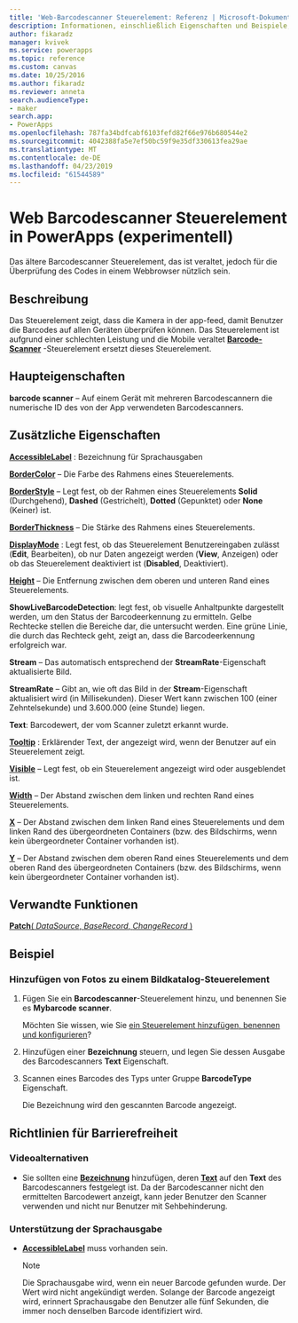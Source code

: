 ```yaml
---
title: 'Web-Barcodescanner Steuerelement: Referenz | Microsoft-Dokumentation'
description: Informationen, einschließlich Eigenschaften und Beispiele, über das Barcodescanner Steuerelement
author: fikaradz
manager: kvivek
ms.service: powerapps
ms.topic: reference
ms.custom: canvas
ms.date: 10/25/2016
ms.author: fikaradz
ms.reviewer: anneta
search.audienceType:
- maker
search.app:
- PowerApps
ms.openlocfilehash: 787fa34bdfcabf6103fefd82f66e976b680544e2
ms.sourcegitcommit: 4042388fa5e7ef50bc59f9e35df330613fea29ae
ms.translationtype: MT
ms.contentlocale: de-DE
ms.lasthandoff: 04/23/2019
ms.locfileid: "61544589"
---
```

# <a name="web-barcode-scanner-control-experimental-in-powerapps"></a>Web Barcodescanner Steuerelement in PowerApps (experimentell)

Das ältere Barcodescanner Steuerelement, das ist veraltet, jedoch für die Überprüfung des Codes in einem Webbrowser nützlich sein.

## <a name="description"></a>Beschreibung

Das Steuerelement zeigt, dass die Kamera in der app-feed, damit Benutzer die Barcodes auf allen Geräten überprüfen können. Das Steuerelement ist aufgrund einer schlechten Leistung und die Mobile veraltet **[Barcode-Scanner](control-new-barcode-scanner.md)** -Steuerelement ersetzt dieses Steuerelement.

## <a name="key-properties"></a>Haupteigenschaften

**barcode scanner** – Auf einem Gerät mit mehreren Barcodescannern die numerische ID des von der App verwendeten Barcodescanners.

## <a name="additional-properties"></a>Zusätzliche Eigenschaften

**[AccessibleLabel](properties-accessibility.md)** : Bezeichnung für Sprachausgaben

**[BorderColor](properties-color-border.md)** – Die Farbe des Rahmens eines Steuerelements.

**[BorderStyle](properties-color-border.md)** – Legt fest, ob der Rahmen eines Steuerelements **Solid** (Durchgehend), **Dashed** (Gestrichelt), **Dotted** (Gepunktet) oder **None** (Keiner) ist.

**[BorderThickness](properties-color-border.md)** – Die Stärke des Rahmens eines Steuerelements.

**[DisplayMode](properties-core.md)** : Legt fest, ob das Steuerelement Benutzereingaben zulässt (**Edit**, Bearbeiten), ob nur Daten angezeigt werden (**View**, Anzeigen) oder ob das Steuerelement deaktiviert ist (**Disabled**, Deaktiviert).

**[Height](properties-size-location.md)** – Die Entfernung zwischen dem oberen und unteren Rand eines Steuerelements.

**ShowLiveBarcodeDetection**: legt fest, ob visuelle Anhaltpunkte dargestellt werden, um den Status der Barcodeerkennung zu ermitteln. Gelbe Rechtecke stellen die Bereiche dar, die untersucht werden. Eine grüne Linie, die durch das Rechteck geht, zeigt an, dass die Barcodeerkennung erfolgreich war.

**Stream** – Das automatisch entsprechend der **StreamRate**-Eigenschaft aktualisierte Bild.

**StreamRate** – Gibt an, wie oft das Bild in der **Stream**-Eigenschaft aktualisiert wird (in Millisekunden).  Dieser Wert kann zwischen 100 (einer Zehntelsekunde) und 3.600.000 (eine Stunde) liegen.

**Text**: Barcodewert, der vom Scanner zuletzt erkannt wurde.

**[Tooltip](properties-core.md)** : Erklärender Text, der angezeigt wird, wenn der Benutzer auf ein Steuerelement zeigt.

**[Visible](properties-core.md)** – Legt fest, ob ein Steuerelement angezeigt wird oder ausgeblendet ist.

**[Width](properties-size-location.md)** – Der Abstand zwischen dem linken und rechten Rand eines Steuerelements.

**[X](properties-size-location.md)** – Der Abstand zwischen dem linken Rand eines Steuerelements und dem linken Rand des übergeordneten Containers (bzw. des Bildschirms, wenn kein übergeordneter Container vorhanden ist).

**[Y](properties-size-location.md)** – Der Abstand zwischen dem oberen Rand eines Steuerelements und dem oberen Rand des übergeordneten Containers (bzw. des Bildschirms, wenn kein übergeordneter Container vorhanden ist).

## <a name="related-functions"></a>Verwandte Funktionen

[**Patch**( *DataSource*, *BaseRecord*, *ChangeRecord* )](../functions/function-patch.md)

## <a name="example"></a>Beispiel

### <a name="add-photos-to-an-image-gallery-control"></a>Hinzufügen von Fotos zu einem Bildkatalog-Steuerelement

1. Fügen Sie ein **Barcodescanner**-Steuerelement hinzu, und benennen Sie es **Mybarcode scanner**.

    Möchten Sie wissen, wie Sie [ein Steuerelement hinzufügen, benennen und konfigurieren](../add-configure-controls.md)?

1. Hinzufügen einer **Bezeichnung** steuern, und legen Sie dessen Ausgabe des Barcodescanners **Text** Eigenschaft.

1. Scannen eines Barcodes des Typs unter Gruppe **BarcodeType** Eigenschaft.

    Die Bezeichnung wird den gescannten Barcode angezeigt.

## <a name="accessibility-guidelines"></a>Richtlinien für Barrierefreiheit

### <a name="video-alternatives"></a>Videoalternativen

* Sie sollten eine **[Bezeichnung](control-text-box.md)** hinzufügen, deren **[Text](properties-core.md)** auf den **Text** des Barcodescanners festgelegt ist. Da der Barcodescanner nicht den ermittelten Barcodewert anzeigt, kann jeder Benutzer den Scanner verwenden und nicht nur Benutzer mit Sehbehinderung.

### <a name="screen-reader-support"></a>Unterstützung der Sprachausgabe

* **[AccessibleLabel](properties-accessibility.md)** muss vorhanden sein.

    > [!NOTE]
  > Die Sprachausgabe wird, wenn ein neuer Barcode gefunden wurde. Der Wert wird nicht angekündigt werden. Solange der Barcode angezeigt wird, erinnert Sprachausgabe den Benutzer alle fünf Sekunden, die immer noch denselben Barcode identifiziert wird.
